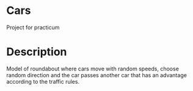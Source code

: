 # Cars
Project for practicum

# Description
Model of roundabout where cars move with random speeds, choose random direction and the car passes another car that has an advantage according to the traffic rules. 
